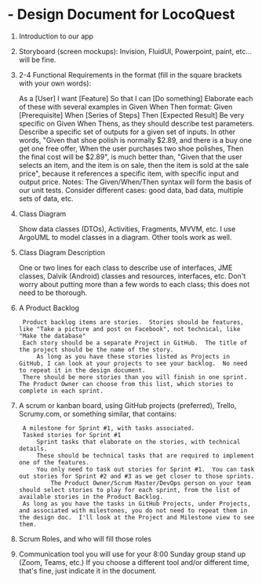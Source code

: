 # - Design Document for LocoQuest

1)  Introduction to our app

2) Storyboard (screen mockups): Invision, FluidUI, Powerpoint, paint, etc... will be fine.

3) 2-4 Functional Requirements in the format (fill in the square brackets with your own words):

    As a [User]
    I want [Feature]
    So that I can [Do something]
    Elaborate each of these with several examples in Given When Then format:
        Given [Prerequisite]
        When [Series of Steps]
        Then [Expected Result]
    Be very specific on Given When Thens, as they should describe test parameters. Describe a specific set of outputs for a given set of inputs.  In other words, "Given that shoe polish is normally $2.89, and there is a buy one get one free offer, When the user purchases two shoe polishes, Then the final cost will be $2.89",  is much better than, "Given that the user selects an item, and the item is on sale, then the item is sold at the sale price", because it references a specific item, with specific input and output price.
    Notes:
        The Given/When/Then syntax will form the basis of our unit tests.  Consider different cases: good data, bad data, multiple sets of data, etc.

4) Class Diagram

    Show data classes (DTOs), Activities, Fragments, MVVM, etc.
    I use ArgoUML to model classes in a diagram.  Other tools work as well.

5) Class Diagram Description

    One or two lines for each class to describe  use of interfaces, JME classes, Dalvik (Android) classes and resources, interfaces, etc.  Don't worry about putting more than a few words to each class; this does not need to be thorough.

6) A Product Backlog

        Product backlog items are stories.  Stories should be features, like "Take a picture and post on Facebook", not technical, like "Make the database"
        Each story should be a separate Project in GitHub.  The title of the project should be the name of the story.
            As long as you have these stories listed as Projects in GitHub, I can look at your projects to see your backlog.  No need to repeat it in the design document.
        There should be more stories than you will finish in one sprint.  The Product Owner can choose from this list, which stories to complete in each sprint.

7) A scrum or kanban board, using GitHub projects (preferred), Trello, Scrumy.com, or something similar, that contains:

        A milestone for Sprint #1, with tasks associated.
        Tasked stories for Sprint #1
            Sprint tasks that elaborate on the stories, with technical details.
            These should be technical tasks that are required to implement one of the features.
            You only need to task out stories for Sprint #1.  You can task out stories for Sprint #2 and #3 as we get closer to those sprints.
                The Product Owner/Scrum Master/DevOps person on your team should select stories to play for each sprint, from the list of available stories in the Product Backlog.
        As long as you have the tasks in GitHub Projects, under Projects, and associated with milestones, you do not need to repeat them in the design doc.  I'll look at the Project and Milestone view to see them.

8) Scrum Roles, and who will fill those roles

9) Communication tool you will use for your 8:00 Sunday group stand up (Zoom, Teams, etc.)  If you choose a different tool and/or different time, that's fine, just indicate it in the document.
